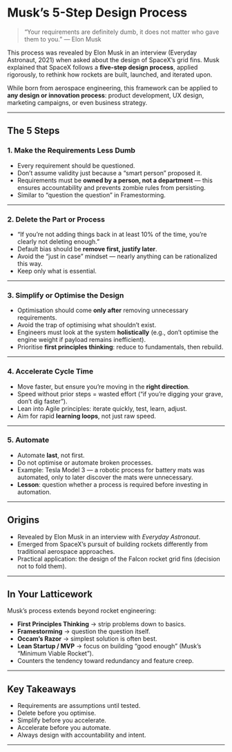 # Musk’s 5-Step Design Process

> “Your requirements are definitely dumb, it does not matter who gave them to you.” — Elon Musk

This process was revealed by Elon Musk in an interview (Everyday Astronaut, 2021) when asked about the design of SpaceX’s grid fins. Musk explained that SpaceX follows a **five-step design process**, applied rigorously, to rethink how rockets are built, launched, and iterated upon.

While born from aerospace engineering, this framework can be applied to **any design or innovation process**: product development, UX design, marketing campaigns, or even business strategy.

---

## **The 5 Steps**

### 1. Make the Requirements Less Dumb

- Every requirement should be questioned.
- Don’t assume validity just because a “smart person” proposed it.
- Requirements must be **owned by a person, not a department** — this ensures accountability and prevents zombie rules from persisting.
- Similar to “question the question” in Framestorming.

---

### 2. Delete the Part or Process

- “If you’re not adding things back in at least 10% of the time, you’re clearly not deleting enough.”
- Default bias should be **remove first, justify later**.
- Avoid the “just in case” mindset — nearly anything can be rationalized this way.
- Keep only what is essential.

---

### 3. Simplify or Optimise the Design

- Optimisation should come **only after** removing unnecessary requirements.
- Avoid the trap of optimising what shouldn’t exist.
- Engineers must look at the system **holistically** (e.g., don’t optimise the engine weight if payload remains inefficient).
- Prioritise **first principles thinking**: reduce to fundamentals, then rebuild.

---

### 4. Accelerate Cycle Time

- Move faster, but ensure you’re moving in the **right direction**.
- Speed without prior steps = wasted effort (“if you’re digging your grave, don’t dig faster”).
- Lean into Agile principles: iterate quickly, test, learn, adjust.
- Aim for rapid **learning loops**, not just raw speed.

---

### 5. Automate

- Automate **last**, not first.
- Do not optimise or automate broken processes.
- Example: Tesla Model 3 — a robotic process for battery mats was automated, only to later discover the mats were unnecessary.
- **Lesson**: question whether a process is required before investing in automation.

---

## **Origins**

- Revealed by Elon Musk in an interview with _Everyday Astronaut_.
- Emerged from SpaceX’s pursuit of building rockets differently from traditional aerospace approaches.
- Practical application: the design of the Falcon rocket grid fins (decision not to fold them).

---

## **In Your Latticework**

Musk’s process extends beyond rocket engineering:

- **First Principles Thinking** → strip problems down to basics.
- **Framestorming** → question the question itself.
- **Occam’s Razor** → simplest solution is often best.
- **Lean Startup / MVP** → focus on building “good enough” (Musk’s “Minimum Viable Rocket”).
- Counters the tendency toward redundancy and feature creep.

---

## **Key Takeaways**

- Requirements are assumptions until tested.
- Delete before you optimise.
- Simplify before you accelerate.
- Accelerate before you automate.
- Always design with accountability and intent.

---
